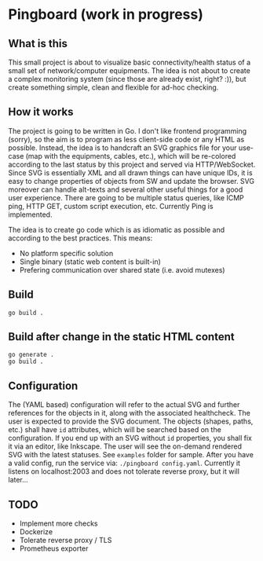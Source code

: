 # Pingboard (work in progress)
## What is this
This small project is about to visualize basic connectivity/health status of a small set of network/computer equipments.
The idea is not about to create a complex monitoring system (since those are already exist, right? :)), but create something simple, clean and flexible for ad-hoc checking.

## How it works
The project is going to be written in Go. I don't like frontend programming (sorry), so the aim is to program as less client-side code or any HTML as possible. Instead, the idea is to handcraft an SVG graphics file for your use-case (map with the equipments, cables, etc.), which will be re-colored according to the last status by this project and served via HTTP/WebSocket. Since SVG is essentially XML and all drawn things can have unique IDs, it is easy to change properties of objects from SW and update the browser.
SVG moreover can handle alt-texts and several other useful things for a good user experience.
There are going to be multiple status queries, like ICMP ping, HTTP GET, custom script execution, etc. Currently Ping is implemented.

The idea is to create go code which is as idiomatic as possible and according to the best practices. This means:
* No platform specific solution
* Single binary (static web content is built-in)
* Prefering communication over shared state (i.e. avoid mutexes)

## Build
```
go build .
```

## Build after change in the static HTML content
```
go generate .
go build .
```

## Configuration
The (YAML based) configuration will refer to the actual SVG and further references for the objects in it, along with the associated healthcheck. The user is expected to provide the SVG document. The objects (shapes, paths, etc.) shall have `id` attributes, which will be searched based on the configuration. If you end up with an SVG without `id` properties, you shall fix it via an editor, like Inkscape.
The user will see the on-demand rendered SVG with the latest statuses. See `examples` folder for sample. After you have a valid config, run the service via: `./pingboard config.yaml`. Currently it listens on localhost:2003 and does not tolerate reverse proxy, but it will later...

## TODO
* Implement more checks
* Dockerize
* Tolerate reverse proxy / TLS
* Prometheus exporter
